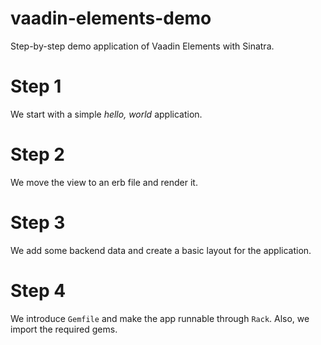 # vaadin-elements-demo
Step-by-step demo application of Vaadin Elements with Sinatra.

# Step 1
We start with a simple _hello, world_ application.

# Step 2
We move the view to an erb file and render it.

# Step 3
We add some backend data and create a basic layout for the application.

# Step 4
We introduce `Gemfile` and make the app runnable through `Rack`. Also, we import the required gems.